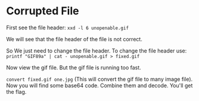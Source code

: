 # Corrupted File 

First see the file header: `xxd -l 6 unopenable.gif`

We will see that the file header of the file is not correct.

So We just need to change the file header. To change the file header use: `printf "GIF89a" | cat - unopenable.gif > fixed.gif`

Now view the gif file. But the gif file is running too fast. 

`convert fixed.gif one.jpg` (This will convert the gif file to many image file). Now you will find some base64 code. Combine them
and decode. You'll get the flag.
